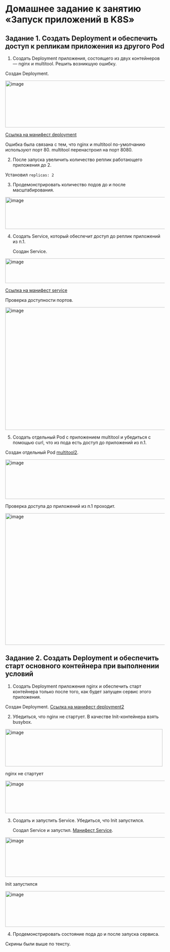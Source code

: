 # Домашнее задание к занятию «Запуск приложений в K8S»

## Задание 1. Создать Deployment и обеспечить доступ к репликам приложения из другого Pod
1. Создать Deployment приложения, состоящего из двух контейнеров — nginx и multitool. Решить возникшую ошибку.

Создан Deployment. 

<img width="631" height="148" alt="image" src="https://github.com/user-attachments/assets/329a5129-0240-42be-977e-d555aaa4b45f" />

[Ссылка на манифест deployment](https://github.com/vladmgb/kuber-1.3/blob/main/deployment.yaml)

Ошибка была связана с тем, что nginx и multitool по-умолчанию используют порт 80. multitool перенастроил на порт 8080.
   
2. После запуска увеличить количество реплик работающего приложения до 2.

Установил ``replicas: 2``
   
3. Продемонстрировать количество подов до и после масштабирования.

<img width="568" height="101" alt="image" src="https://github.com/user-attachments/assets/021d5a00-3912-4d8e-99f6-3beea99ccb95" />
   
4. Создать Service, который обеспечит доступ до реплик приложений из п.1.

   Создан Service.

<img width="650" height="78" alt="image" src="https://github.com/user-attachments/assets/99514746-4800-4a46-9d0b-2f505efb2c05" />

   [Ссылка на манифест service](https://github.com/vladmgb/kuber-1.3/blob/main/service2.yaml)

Проверка доступности портов.

   <img width="1150" height="388" alt="image" src="https://github.com/user-attachments/assets/0b3f059d-dc4e-462f-8542-ec52949eda3a" />


5. Создать отдельный Pod с приложением multitool и убедиться с помощью curl, что из пода есть доступ до приложений из п.1.

Создан отдельный Pod [multitool2](https://github.com/vladmgb/kuber-1.3/blob/main/multitool-pod.yaml).

   <img width="588" height="125" alt="image" src="https://github.com/user-attachments/assets/243e1ce9-503c-4f8e-af60-451f24684215" />

Проверка доступа до приложений из п.1 проходит.

<img width="1149" height="416" alt="image" src="https://github.com/user-attachments/assets/b74eda4f-5878-417e-8559-9efff25d5895" />


## Задание 2. Создать Deployment и обеспечить старт основного контейнера при выполнении условий
1. Создать Deployment приложения nginx и обеспечить старт контейнера только после того, как будет запущен сервис этого приложения.

Создан Deployment. 
[Ссылка на манифест deployment2](https://github.com/vladmgb/kuber-1.3/blob/main/deployment2.yaml)
   
2. Убедиться, что nginx не стартует. В качестве Init-контейнера взять busybox.

<img width="497" height="118" alt="image" src="https://github.com/user-attachments/assets/e62da66e-7cd3-4858-9a63-290a6a6d3586" />

nginx не стартует

<img width="573" height="103" alt="image" src="https://github.com/user-attachments/assets/3afbe100-47e8-43fc-af84-5cb63e56b274" />

   
3. Создать и запустить Service. Убедиться, что Init запустился.

   Создал Service и запустил.
   [Манифест Service](https://github.com/vladmgb/kuber-1.3/blob/main/service3.yaml).

<img width="642" height="125" alt="image" src="https://github.com/user-attachments/assets/3558158b-361f-4819-9de0-e74cc7546dfa" />

Init запустился

<img width="603" height="113" alt="image" src="https://github.com/user-attachments/assets/d8f628e7-82c2-442a-8a16-33e5ba568d4c" />

   
4. Продемонстрировать состояние пода до и после запуска сервиса.

Скрины были выше по тексту.
